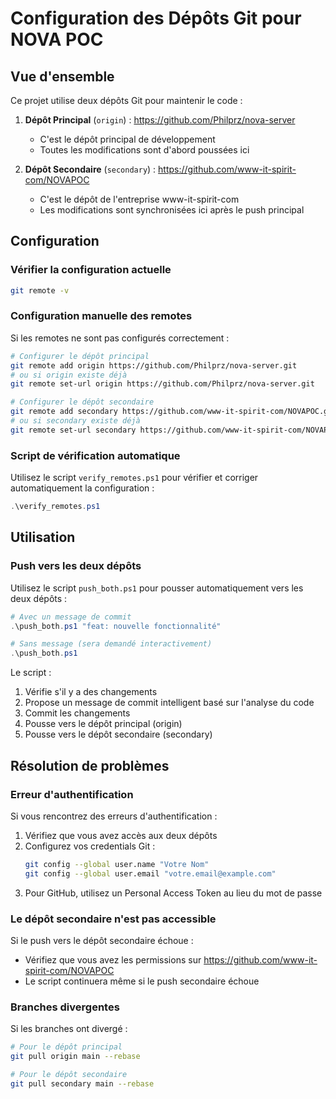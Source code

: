 # Configuration des Dépôts Git pour NOVA POC

## Vue d'ensemble

Ce projet utilise deux dépôts Git pour maintenir le code :

1. **Dépôt Principal** (`origin`) : https://github.com/Philprz/nova-server
   - C'est le dépôt principal de développement
   - Toutes les modifications sont d'abord poussées ici

2. **Dépôt Secondaire** (`secondary`) : https://github.com/www-it-spirit-com/NOVAPOC
   - C'est le dépôt de l'entreprise www-it-spirit-com
   - Les modifications sont synchronisées ici après le push principal

## Configuration

### Vérifier la configuration actuelle

```bash
git remote -v
```

### Configuration manuelle des remotes

Si les remotes ne sont pas configurés correctement :

```bash
# Configurer le dépôt principal
git remote add origin https://github.com/Philprz/nova-server.git
# ou si origin existe déjà
git remote set-url origin https://github.com/Philprz/nova-server.git

# Configurer le dépôt secondaire
git remote add secondary https://github.com/www-it-spirit-com/NOVAPOC.git
# ou si secondary existe déjà
git remote set-url secondary https://github.com/www-it-spirit-com/NOVAPOC.git
```

### Script de vérification automatique

Utilisez le script `verify_remotes.ps1` pour vérifier et corriger automatiquement la configuration :

```powershell
.\verify_remotes.ps1
```

## Utilisation

### Push vers les deux dépôts

Utilisez le script `push_both.ps1` pour pousser automatiquement vers les deux dépôts :

```powershell
# Avec un message de commit
.\push_both.ps1 "feat: nouvelle fonctionnalité"

# Sans message (sera demandé interactivement)
.\push_both.ps1
```

Le script :
1. Vérifie s'il y a des changements
2. Propose un message de commit intelligent basé sur l'analyse du code
3. Commit les changements
4. Pousse vers le dépôt principal (origin)
5. Pousse vers le dépôt secondaire (secondary)

## Résolution de problèmes

### Erreur d'authentification

Si vous rencontrez des erreurs d'authentification :

1. Vérifiez que vous avez accès aux deux dépôts
2. Configurez vos credentials Git :
   ```bash
   git config --global user.name "Votre Nom"
   git config --global user.email "votre.email@example.com"
   ```
3. Pour GitHub, utilisez un Personal Access Token au lieu du mot de passe

### Le dépôt secondaire n'est pas accessible

Si le push vers le dépôt secondaire échoue :
- Vérifiez que vous avez les permissions sur https://github.com/www-it-spirit-com/NOVAPOC
- Le script continuera même si le push secondaire échoue

### Branches divergentes

Si les branches ont divergé :
```bash
# Pour le dépôt principal
git pull origin main --rebase

# Pour le dépôt secondaire
git pull secondary main --rebase
```
